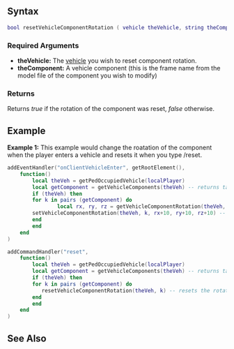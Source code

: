 Syntax
------

``` lua
bool resetVehicleComponentRotation ( vehicle theVehicle, string theComponent )
```

### Required Arguments

-   **theVehicle:** The [vehicle](/docs/vehicle.md "wikilink") you wish to reset component rotation.
-   **theComponent:** A vehicle component (this is the frame name from the model file of the component you wish to modify)

### Returns

Returns *true* if the rotation of the component was reset, *false* otherwise.

Example
-------

**Example 1:** This example would change the roatation of the component when the player enters a vehicle and resets it when you type /reset.

``` lua
addEventHandler("onClientVehicleEnter", getRootElement(),
    function()
        local theVeh = getPedOccupiedVehicle(localPlayer)
        local getComponent = getVehicleComponents(theVeh) -- returns table with all the components of the vehicle
        if (theVeh) then
        for k in pairs (getComponent) do
                local rx, ry, rz = getVehicleComponentRotation(theVeh, k) --get the rotation of the component
        setVehicleComponentRotation(theVeh, k, rx+10, ry+10, rz+10) -- increases by 10 unit
        end
        end
    end
)

addCommandHandler("reset",
    function()
        local theVeh = getPedOccupiedVehicle(localPlayer)
        local getComponent = getVehicleComponents(theVeh) -- returns table with all the components of the vehicle
        if (theVeh) then
        for k in pairs (getComponent) do
           resetVehicleComponentRotation(theVeh, k) -- resets the rotation of the component
        end
        end
    end
)
```

See Also
--------
